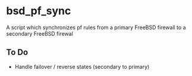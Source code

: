 bsd_pf_sync
===========

A script which synchronizes pf rules from a primary FreeBSD firewall to a secondary FreeBSD firewal

## To Do
*   Handle failover / reverse states (secondary to primary)
